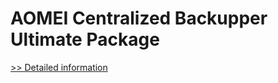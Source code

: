 # AOMEI Centralized Backupper Ultimate Package
[>> Detailed information](https://secure.shareit.com/shareit/product.html?productid=300870578&affiliateid=200057808)